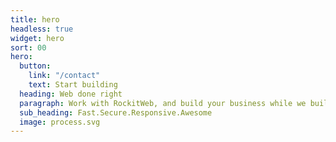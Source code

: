 ```yaml
---
title: hero
headless: true
widget: hero
sort: 00
hero:
  button:
    link: "/contact"
    text: Start building
  heading: Web done right
  paragraph: Work with RockitWeb, and build your business while we build your site.
  sub_heading: Fast.Secure.Responsive.Awesome
  image: process.svg
---
```

